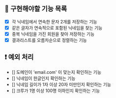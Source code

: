 ## 🚀 구현해야할 기능 목록

+ [X] 각 닉네임에서 연속한 문자 2개를 저장하는 기능
+ [X] 같은 글자가 연속적으로 포함된 닉네임을 찾는 기능
+ [X] 중복 닉네임을 가진 회원을 찾아 저장하는 기능
+ [X] 결과리스트를 오름차순으로 정렬하는 기능

## ❗️ 예외 처리
+ [] 도메인이 'email.com' 이 맞는지 확인하는 기능
+ [] 닉네임이 한글인지 확인하는 기능
+ [] 닉네임 길이가 1자 이상 20자 미만인지 확인하는 기능
+ [] 크루가 1명 이상 100명 이하인지 확인하는 기능

